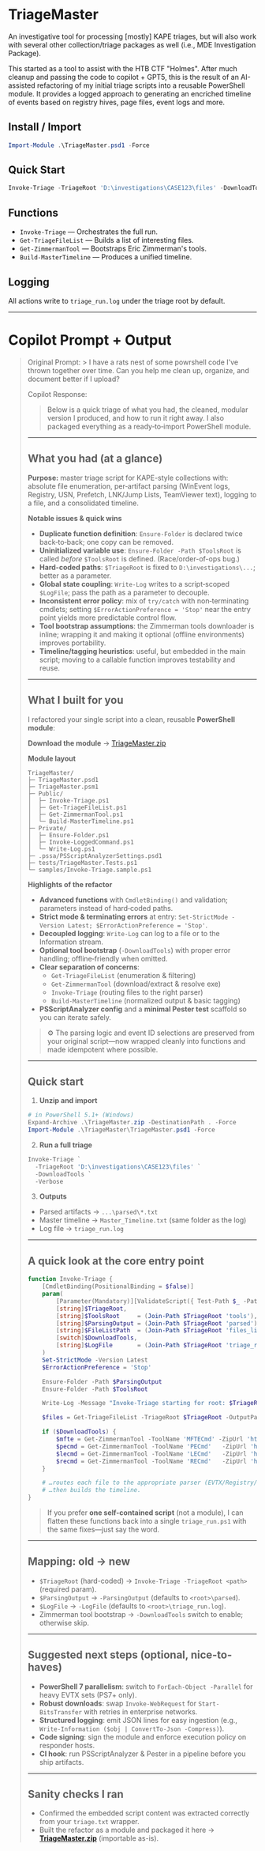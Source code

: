 # TriageMaster

An investigative tool for processing \[mostly\] KAPE triages, but will also work with several other collection/triage packages as well (i.e., MDE Investigation Package). 

This started as a tool to assist with the HTB CTF "Holmes". After much cleanup and passing the code to copilot + GPT5, this is the result of an AI-assisted refactoring of my initial triage scripts into a reusable PowerShell module. It provides a logged approach to generating an encriched timeline of events based on registry hives, page files, event logs and more.

## Install / Import
```powershell
Import-Module .\TriageMaster.psd1 -Force
```

## Quick Start
```powershell
Invoke-Triage -TriageRoot 'D:\investigations\CASE123\files' -DownloadTools -Verbose
```

## Functions
- `Invoke-Triage` — Orchestrates the full run.
- `Get-TriageFileList` — Builds a list of interesting files.
- `Get-ZimmermanTool` — Bootstraps Eric Zimmerman's tools.
- `Build-MasterTimeline` — Produces a unified timeline.

## Logging
All actions write to `triage_run.log` under the triage root by default.

---

# Copilot Prompt + Output

<blockquote>
Original Prompt:
> I have a rats nest of some powrshell code I've thrown together over time. Can you help me clean up, organize, and document better if I upload?

Copilot Response:
> Below is a quick triage of what you had, the cleaned, modular version I produced, and how to run it right away. I also packaged everything as a ready‑to‑import PowerShell module.

---

## What you had (at a glance)

**Purpose:** master triage script for KAPE-style collections with: absolute file enumeration, per‑artifact parsing (WinEvent logs, Registry, USN, Prefetch, LNK/Jump Lists, TeamViewer text), logging to a file, and a consolidated timeline.

**Notable issues & quick wins**

- **Duplicate function definition**: `Ensure-Folder` is declared twice back‑to‑back; one copy can be removed.  
- **Uninitialized variable use**: `Ensure-Folder -Path $ToolsRoot` is called *before* `$ToolsRoot` is defined. (Race/order-of-ops bug.)
- **Hard-coded paths**: `$TriageRoot` is fixed to `D:\investigations\...`; better as a parameter.
- **Global state coupling**: `Write-Log` writes to a script‑scoped `$LogFile`; pass the path as a parameter to decouple.
- **Inconsistent error policy**: mix of `try/catch` with non‑terminating cmdlets; setting `$ErrorActionPreference = 'Stop'` near the entry point yields more predictable control flow.
- **Tool bootstrap assumptions**: the Zimmerman tools downloader is inline; wrapping it and making it optional (offline environments) improves portability.
- **Timeline/tagging heuristics**: useful, but embedded in the main script; moving to a callable function improves testability and reuse.

---

## What I built for you

I refactored your single script into a clean, reusable **PowerShell module**:

**Download the module** → [TriageMaster.zip](blob:https://m365.cloud.microsoft/REDACTED)

**Module layout**
```
TriageMaster/
├─ TriageMaster.psd1
├─ TriageMaster.psm1
├─ Public/
│  ├─ Invoke-Triage.ps1
│  ├─ Get-TriageFileList.ps1
│  ├─ Get-ZimmermanTool.ps1
│  └─ Build-MasterTimeline.ps1
├─ Private/
│  ├─ Ensure-Folder.ps1
│  ├─ Invoke-LoggedCommand.ps1
│  └─ Write-Log.ps1
├─ .pssa/PSScriptAnalyzerSettings.psd1
├─ tests/TriageMaster.Tests.ps1
└─ samples/Invoke-Triage.sample.ps1
```

**Highlights of the refactor**

- **Advanced functions** with `CmdletBinding()` and validation; parameters instead of hard‑coded paths.  
- **Strict mode & terminating errors** at entry: `Set-StrictMode -Version Latest; $ErrorActionPreference = 'Stop'`.  
- **Decoupled logging**: `Write-Log` can log to a file or to the Information stream.  
- **Optional tool bootstrap** (`-DownloadTools`) with proper error handling; offline‑friendly when omitted.  
- **Clear separation of concerns**:  
  - `Get-TriageFileList` (enumeration & filtering)  
  - `Get-ZimmermanTool` (download/extract & resolve exe)  
  - `Invoke-Triage` (routing files to the right parser)  
  - `Build-MasterTimeline` (normalized output & basic tagging)  
- **PSScriptAnalyzer config** and a **minimal Pester test** scaffold so you can iterate safely.

> ⚙️ The parsing logic and event ID selections are preserved from your original script—now wrapped cleanly into functions and made idempotent where possible.

---

## Quick start

1) **Unzip and import**
```powershell
# in PowerShell 5.1+ (Windows)
Expand-Archive .\TriageMaster.zip -DestinationPath . -Force
Import-Module .\TriageMaster\TriageMaster.psd1 -Force
```

2) **Run a full triage**
```powershell
Invoke-Triage `
  -TriageRoot 'D:\investigations\CASE123\files' `
  -DownloadTools `
  -Verbose
```

3) **Outputs**
- Parsed artifacts → `...\parsed\*.txt`  
- Master timeline → `Master_Timeline.txt` (same folder as the log)  
- Log file → `triage_run.log`  

---

## A quick look at the core entry point

```powershell
function Invoke-Triage {
    [CmdletBinding(PositionalBinding = $false)]
    param(
        [Parameter(Mandatory)][ValidateScript({ Test-Path $_ -PathType Container })]
        [string]$TriageRoot,
        [string]$ToolsRoot     = (Join-Path $TriageRoot 'tools'),
        [string]$ParsingOutput = (Join-Path $TriageRoot 'parsed'),
        [string]$FileListPath  = (Join-Path $TriageRoot 'files_list.txt'),
        [switch]$DownloadTools,
        [string]$LogFile       = (Join-Path $TriageRoot 'triage_run.log')
    )
    Set-StrictMode -Version Latest
    $ErrorActionPreference = 'Stop'

    Ensure-Folder -Path $ParsingOutput
    Ensure-Folder -Path $ToolsRoot

    Write-Log -Message "Invoke-Triage starting for root: $TriageRoot" -LogFile $LogFile

    $files = Get-TriageFileList -TriageRoot $TriageRoot -OutputPath $FileListPath -LogFile $LogFile

    if ($DownloadTools) {
        $mfte = Get-ZimmermanTool -ToolName 'MFTECmd' -ZipUrl 'https://download.ericzimmermanstools.com/net9/MFTECmd.zip' -ToolsRoot $ToolsRoot -LogFile $LogFile
        $pecmd = Get-ZimmermanTool -ToolName 'PECmd'   -ZipUrl 'https://download.ericzimmermanstools.com/net9/PECmd.zip'   -ToolsRoot $ToolsRoot -LogFile $LogFile
        $lecmd = Get-ZimmermanTool -ToolName 'LECmd'   -ZipUrl 'https://download.ericzimmermanstools.com/net9/LECmd.zip'   -ToolsRoot $ToolsRoot -LogFile $LogFile
        $recmd = Get-ZimmermanTool -ToolName 'RECmd'   -ZipUrl 'https://download.ericzimmermanstools.com/net9/RECmd.zip'   -ToolsRoot $ToolsRoot -LogFile $LogFile
    }

    # …routes each file to the appropriate parser (EVTX/Registry/USN/Prefetch/LNK/WMI/PowerShell/Defender/TeamViewer)…
    # …then builds the timeline.
}
```

> If you prefer **one self-contained script** (not a module), I can flatten these functions back into a single `triage_run.ps1` with the same fixes—just say the word.

---

## Mapping: old → new

- `$TriageRoot` (hard-coded) → `Invoke-Triage -TriageRoot <path>` (required param).
- `$ParsingOutput` → `-ParsingOutput` (defaults to `<root>\parsed`).
- `$LogFile` → `-LogFile` (defaults to `<root>\triage_run.log`).
- Zimmerman tool bootstrap → `-DownloadTools` switch to enable; otherwise skip.

---

## Suggested next steps (optional, nice-to-haves)

- **PowerShell 7 parallelism**: switch to `ForEach-Object -Parallel` for heavy EVTX sets (PS7+ only).  
- **Robust downloads**: swap `Invoke-WebRequest` for `Start-BitsTransfer` with retries in enterprise networks.  
- **Structured logging**: emit JSON lines for easy ingestion (e.g., `Write-Information ($obj | ConvertTo-Json -Compress)`).  
- **Code signing**: sign the module and enforce execution policy on responder hosts.  
- **CI hook**: run PSScriptAnalyzer & Pester in a pipeline before you ship artifacts.

---

## Sanity checks I ran

- Confirmed the embedded script content was extracted correctly from your `triage.txt` wrapper.
- Built the refactor as a module and packaged it here → **[TriageMaster.zip](blob:https://m365.cloud.microsoft/REDACTED)** (importable as-is). 


</blockquote>
